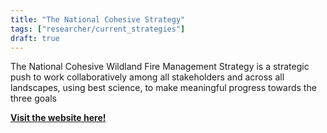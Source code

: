 ```yaml
---
title: "The National Cohesive Strategy"
tags: ["researcher/current_strategies"]
draft: true
---
```


The National Cohesive Wildland Fire Management Strategy is a strategic push to work collaboratively among all stakeholders and across all landscapes, using best science, to make meaningful progress towards the three goals

[**Visit the website here!**](https://www.forestsandrangelands.gov/strategy/thestrategy.shtml)

